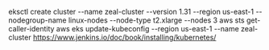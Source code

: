 eksctl create cluster  --name zeal-cluster  --version 1.31  --region us-east-1 --nodegroup-name linux-nodes  --node-type t2.xlarge  --nodes 3
aws sts get-caller-identity
aws eks update-kubeconfig --region us-east-1 --name zeal-cluster
https://www.jenkins.io/doc/book/installing/kubernetes/
